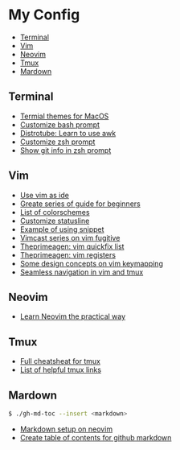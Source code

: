# My Config

<!--ts-->
* [Terminal](#terminal)
* [Vim](#vim)
* [Neovim](#neovim)
* [Tmux](#tmux)
* [Mardown](#mardown)
<!--te-->

## Terminal
+ [Termial themes for MacOS](https://github.com/lysyi3m/macos-terminal-themes)
+ [Customize bash prompt](https://phoenixnap.com/kb/change-bash-prompt-linux)
+ [Distrotube: Learn to use awk](https://youtu.be/9YOZmI-zWok)
+ [Customize zsh prompt](https://scriptingosx.com/2019/07/moving-to-zsh-06-customizing-the-zsh-prompt/)
+ [Show git info in zsh prompt](https://arjanvandergaag.nl/blog/customize-zsh-prompt-with-vcs-info.html)

## Vim
+ [Use vim as ide](https://github.com/yangyangwithgnu/use_vim_as_ide)
+ [Greate series of guide for beginners](https://thevaluable.dev/vim-beginner/)
+ [List of colorschemes](https://vimcolorschemes.com)
+ [Customize statusline](https://medium.com/hackernoon/the-last-statusline-for-vim-a613048959b2)
+ [Example of using snippet](https://castel.dev/post/lecture-notes-1/)
+ [Vimcast series on vim fugitive](http://vimcasts.org/blog/2011/05/the-fugitive-series/)
+ [Theprimeagen: vim quickfix list](https://youtu.be/IoyW8XYGqjM)
+ [Theprimeagen: vim registers](https://youtu.be/Q5eDxR7bU2k)
+ [Some design concepts on vim keymapping](https://medium.com/@lakshmankumar12/vim-and-key-mapping-f02db3f88b58)
+ [Seamless navigation in vim and tmux](https://www.bugsnag.com/blog/tmux-and-vim)

## Neovim
+ [Learn Neovim the practical way](https://alpha2phi.medium.com/learn-neovim-the-practical-way-8818fcf4830f#545a)

## Tmux
+ [Full cheatsheat for tmux](https://tmuxcheatsheet.com)
+ [List of helpful tmux links](https://github.com/rothgar/awesome-tmux)

## Mardown
```bash
$ ./gh-md-toc --insert <markdown>
```

+ [Markdown setup on neovim](https://zhuanlan.zhihu.com/p/84773275)
+ [Create table of contents for github markdown](https://github.com/ekalinin/github-markdown-toc)



